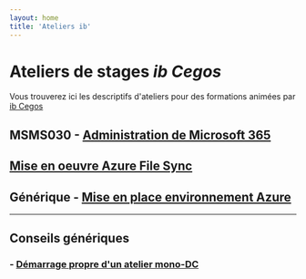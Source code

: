 ```yaml
---
layout: home
title: 'Ateliers ib'
---
```

# Ateliers de stages *ib Cegos*
Vous trouverez ici les descriptifs d'ateliers pour des formations animées par [ib Cegos](https://www.ib-formation.fr)
## MSMS030 - [Administration de Microsoft 365](msms030fr)

## [Mise en oeuvre Azure File Sync](azureFileSync)

## Générique - [Mise en place environnement Azure](ibAzureLabs)
___
## Conseils génériques
### - [Démarrage propre d'un atelier mono-DC](dcNetStart)
